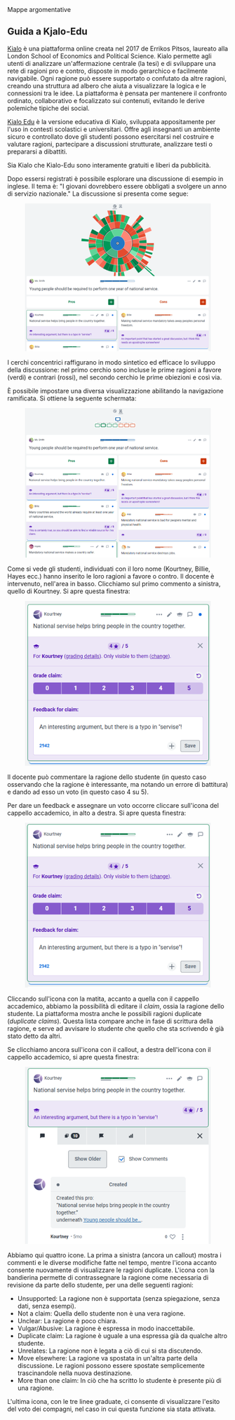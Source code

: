 <link rel="stylesheet" href="https://antonio-vigilante.github.io/filosofia/assets/style.css">

<div class="button orange">
Mappe argomentative
</div>

## Guida a Kjalo-Edu

[Kialo](https://www.kialo.com) è una piattaforma online creata nel 2017 de Errikos Pitsos, laureato alla London School of Economics and Political Science. 
Kialo permette agli utenti di analizzare un'affermazione centrale (la tesi) e di sviluppare una rete di ragioni pro e contro, disposte in modo gerarchico e facilmente navigabile. Ogni ragione può essere supportato o confutato da altre ragioni, creando una struttura ad albero che aiuta a visualizzare la logica e le connessioni tra le idee. La piattaforma è pensata per mantenere il confronto ordinato, collaborativo e focalizzato sui contenuti, evitando le derive polemiche tipiche dei social.

[Kialo Edu](https://www.kialo-edu.com) è la versione educativa di Kialo, sviluppata appositamente per l'uso in contesti scolastici e universitari. Offre agli insegnanti un ambiente sicuro e controllato dove gli studenti possono esercitarsi nel costruire e valutare ragioni, partecipare a discussioni strutturate, analizzare testi o prepararsi a dibattiti.

Sia Kialo che Kialo-Edu sono interamente gratuiti e liberi da pubblicità.

Dopo essersi registrati è possibile esplorare una discussione di esempio in inglese. Il tema è: "I giovani dovrebbero essere obbligati a svolgere un anno di servizio nazionale."
La discussione si presenta come segue:

<figure>
  <img src="immagini/kjalo-01.png">
</figure>

I cerchi concentrici raffigurano in modo sintetico ed efficace lo sviluppo della discussione: nel primo cerchio sono incluse le prime ragioni a favore (verdi) e contrari (rossi), nel secondo cerchio le prime obiezioni e così via.

È possibile impostare una diversa visualizzazione abilitando la navigazione ramificata. Si ottiene la seguente schermata: 


<figure>
  <img src="immagini/kjalo-02.png">
</figure>

Come si vede gli studenti, individuati con il loro nome (Kourtney, Billie, Hayes ecc.) hanno inserito le loro ragioni a favore o contro. Il docente è intervenuto, nell'area in basso. Clicchiamo sul primo commento a sinistra, quello di Kourtney. Si apre questa finestra:

<figure>
  <img src="immagini/kjalo-03.png">
</figure>

Il docente può commentare la ragione dello studente (in questo caso osservando che la ragione è interessante, ma notando un errore di battitura) e dando ad esso un voto (in questo caso 4 su 5).

Per dare un feedback e assegnare un voto occorre cliccare sull'icona del cappello accademico, in alto a destra. Si apre questa finestra:

<figure>
  <img src="immagini/kjalo-04.png">
</figure>

Cliccando sull'icona con la matita, accanto a quella con il cappello accademico, abbiamo la possibilità di editare il _claim_, ossia la ragione dello studente. La piattaforma mostra anche le possibili ragioni duplicate (_duplicate claims_). Questa lista compare anche in fase di scrittura della ragione, e serve ad avvisare lo studente che quello che sta scrivendo è già stato detto da altri.

Se clicchiamo ancora sull'icona con il callout, a destra dell'icona con il cappello accademico, si apre questa finestra:

<figure>
  <img src="immagini/kjalo-05.png">
</figure>

Abbiamo qui quattro icone. La prima a sinistra (ancora un callout) mostra i commenti e le diverse modifiche fatte nel tempo, mentre l'icona accanto consente nuovamente di visualizzare le ragioni duplicate. L'icona con la bandierina permette di contrassegnare la ragione come necessaria di revisione da parte dello studente, per una delle seguenti ragioni:
- Unsupported: La ragione non è supportata (senza spiegazione, senza dati, senza esempi).
- Not a claim: Quella dello studente non è una vera ragione.
- Unclear: La ragione è poco chiara.
- Vulgar/Abusive: La ragione è espressa in modo inaccettabile.
- Duplicate claim: La ragione è uguale a una espressa già da qualche altro studente.
- Unrelates: La ragione non è legata a ciò di cui si sta discutendo.
- Move elsewhere: La ragione va spostata in un'altra parte della discussione. Le ragioni possono essere spostate semplicemente trascinandole nella nuova destinazione.
- More than one claim: In ciò che ha scritto lo studente è presente più di una ragione.
  
L'ultima icona, con le tre linee graduate, ci consente di visualizzare l'esito del voto dei compagni, nel caso in cui questa funzione sia stata attivata.



